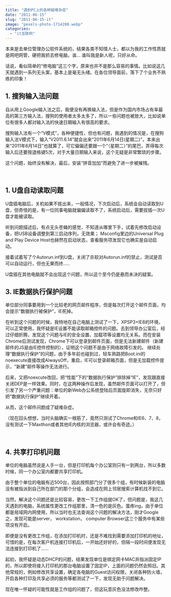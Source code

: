 ```yaml
---
title: "遇到PC上的各种疑难杂症"
date: "2011-06-15"
slug: "2011-06-15-it"
image: "pexels-photo-1714208.webp"
categories: 
  - "it互联网"
---
```


本来是去单位管理办公软件系统的，结果各类不知情人士，都以为我的工作性质就是网吧网管，硬把我抓去修电脑，诶... 谁叫我是新人呢，只好从命。

话说，看似简单的“修电脑”这三个字，原来也并不是那么容易的事情。比如说这几天就遇到一系列无头案，基本上是毫无头绪。在各位领导面前，落下了个业务不熟练的印象！

## 1. 搜狗输入法问题 

自从用上Google输入法之后，我便没有再换输入法，但是作为国内市场占有率最高的第三方输入法，搜狗的使用者太多太多了，所以一些问题也被放大，比如说单位有很多人都对输入法的快速日期输入有很高的要求。

搜狗输入法有一个“V模式”，各种便捷性，但也有问题，我遇到的情况是，在搜狗输入法V模式下，输入“V2011.6.14”就会出来“2011年6月14日(星期二)”，本来出来“2011年6月14日”也就算了，可它偏偏还要跟一个“（星期二）”的尾巴，弄得每次输入后还要按退格键5次，对于大量日期输入来说，这个无疑是非常繁琐的步骤。

这个问题，始终没有解决，最后，安装“拼音加加”而避免了进一步被摧残。

 

## 1. U盘自动读取问题 

U盘插电脑后，关机如果不拔出来，一般情况，下次启动后，系统会自动读取到U盘，但奇怪的是，有一位同事电脑就偏偏读取不了，系统启动后，需要拔插一次U盘才能被读取。

听到问题描述后，有点无头苍蝇的感觉，不知道从哪里下手，试着先修改启动设备，把USB设备调整到第三启动序列，无效果； Msconfig里边的Universal Plug and Play Device Host也赫然在启动状态，查看服务项发现它也确实是自动启动。

接着试着写了个Autorun.inf到U盘，关闭了杀软对Autorun.inf的禁止，测试是否可以自动运行，但也无果而终.....

U盘插在其他电脑就不会出现这个问题，所以这个至今仍是悬而未决的疑案。

## 3. IE数据执行保护问题 

单位部分同事要用到一个比较老的网页邮件程序，但是每次打开这个邮件页面，均会提示“数据执行被保护”，IE死掉。

在听到这个问题的时候，我特地在自己电脑上测试了一下，XPSP3+IE8的环境，可以正常使用，我怀疑是IE设置不能读取邮箱控件的问题。去到领导办公室后，经过仔细折腾，发现这个问题与IE的安全设置、加载项等设置均无关系。而在安装Chrome后测试发现，Chrome下可以登录到邮件页面，但是无法新建邮件（新建邮件的JS是由IE控件控制的），证明这个问题不是由于网络故障引发的。 继续处理“数据执行保护”的问题，由于多年前也碰到过，轻车熟路把Boot.ini的noexecute直接改成AlwaysOff，重启，IE可以登录邮箱页面，但是无加载控件提示，“新建”邮件等操作无法进行。

后来，又把noexcute改回，把“性能”下的“数据执行保护”排除掉“IE”，发现跟直接关闭DEP是一样效果。同时，在这两种操作后发现，虽然邮件页面可以打开了，但引发了另一个严重问题：单位的新Web办公系统登陆后页面旋即消失，无奈只好把“数据执行保护”继续开着。

从而，这个邮件问题成了疑难杂症。

（现在回头想想，当时头脑确实一根筋了，竟然只测试了Chrome和IE6、7、8，没有测试一下Maxthon或者其他IE内核的浏览器，或许会有奇迹。）

 

## 4. 共享打印机问题 

单位的电脑虽然说是人手一台，但是打印机每个办公室则只有一到两台，所以多数时候，同一个办公室内都要共享打印机。

由于整个单位的电脑有近500台，因此按照部门分了很多个组，有时候新装的电脑没有被指派到自己所在部门的那个分组，会造成在网上邻居搜索计算机找不到它。

当然，解决这个问题还是比较容易，更改一下工作组就OK了，但问题是，我这几天遇到的电脑，系统属性更改工作组那里，清一色的是灰色。蛋疼ing，由于单位都是局域网内网使用，所以当时也无法查询这个问题的解决方法，刚才Google之，发现可能是server， workstation， computer Browser这三个服务中有某些项没有开启。

即便是没有更改工作组，在添加打印机时，还是不难找到需要添加打印机的地址，可惜的是，在每次客户机连接打印机后，一开始还好好的，但隔一段时间便发现无法连接到打印机了......

起初，我怀疑是动态DHCP的问题，结果发现单位是绑定网卡MAC并指派固定IP的，所以即使将接入打印机的那台电脑设置了固定IP，上面的问题仍然会照旧。其他常规的，例如修改共享设置，确定各电脑的Guest访问权限，关闭各种防火墙，开启各种打印及共享必须的服务等都测试了一下，发现无助于问题解决。

现在唯一怀疑的可能性就是工作组的问题了，但这玩意灰色没法修改咋整。
